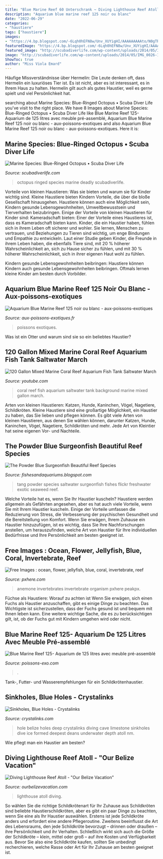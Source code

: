 ```yaml
---
title: "Blue Marine Reef 60 Unterschrank ~ Diving Lighthouse Reef Atoll"
description: "Aquarium blue marine reef 125 noir ou blanc"
date: "2022-06-29"
categories:
- "haustiere"
tags: ["haustiere"]
images:
- "https://4.bp.blogspot.com/-6Lqh0hEFN8w/Unv_XUYigHI/AAAAAAAAAto/N0gTRE26WE8/s1600/7775516128_b2d681ebae_z.jpg"
featuredImage: "https://4.bp.blogspot.com/-6Lqh0hEFN8w/Unv_XUYigHI/AAAAAAAAAto/N0gTRE26WE8/s1600/7775516128_b2d681ebae_z.jpg"
featured_image: "http://scubadiverlife.com/wp-content/uploads/2014/05/IMG_0026-1024x682.jpg"
image: "http://scubadiverlife.com/wp-content/uploads/2014/05/IMG_0026-1024x682.jpg"
ShowToc: true
author: "Miss Viola Emard"
---
```



Häufige Missverständnisse über Hermelin:
Die Leute denken oft, dass Hermelin ein luxuriöses Tier ist. Es ist nicht, aber es ist interessant, es in Ihrem Haus zu halten. Hermelin gilt auch als gutes Haustier, weil es gerne spielt und viel Persönlichkeit hat.

	

		
searching about Marine Species: Blue-Ringed Octopus • Scuba Diver Life you've visit to the right place. We have 8 Images about Marine Species: Blue-Ringed Octopus • Scuba Diver Life like Blue Marine Reef 125- Aquarium de 125 litres avec meuble pré-assemblé, Aquarium Blue Marine Reef 125 noir ou blanc - aux-poissons-exotiques and also Aquarium Blue Marine Reef 125 noir ou blanc - aux-poissons-exotiques. Here it is:
		
    
## Marine Species: Blue-Ringed Octopus • Scuba Diver Life

<img loading=lazy src="http://scubadiverlife.com/wp-content/uploads/2014/05/IMG_0026-1024x682.jpg" onerror="this.onerror=null;this.src='https://tse1.mm.bing.net/th?id=OIP._fzBD5BMLd6hzcD1L42S5wHaE7&amp;pid=15.1';" alt="Marine Species: Blue-Ringed Octopus • Scuba Diver Life">

_Source: scubadiverlife.com_

>octopus ringed species marine deadly scubadiverlife. 

	

Vorteile von kleinen Haustieren: Was sie bieten und warum sie für Kinder wichtig sind.
Kleine Haustiere bieten Kindern Vorteile, die über die bloße Gesellschaft hinausgehen. Haustiere können auch eine Möglichkeit sein, Kindern gesunde Lebensgewohnheiten, Umweltbewusstsein und Tierverhalten beizubringen. Einige der Vorteile von kleinen Haustieren für Kinder sind:
Kameradschaft bieten: Einer der Vorteile eines Haustieres ist, dass es Kameradschaft bieten kann. Kinder, die ein Haustier haben, fühlen sich in ihrem Leben oft sicherer und wohler. Sie lernen, Menschen zu vertrauen, und Beziehungen zu Tieren sind wichtig, um enge Bindungen und Empathie zu entwickeln. Laut einer Studie geben Kinder, die Freunde in ihrem Leben haben, die ebenfalls Tiere sind, mit 20 % höherer Wahrscheinlichkeit an, sich zu Hause sicher zu fühlen, und mit 30 % höherer Wahrscheinlichkeit, sich in ihrer eigenen Haut wohl zu fühlen.

Kindern gesunde Lebensgewohnheiten beibringen: Haustiere können Kindern auch gesunde Lebensgewohnheiten beibringen. Oftmals lernen kleine Kinder am besten durch Vorbilder.

    
## Aquarium Blue Marine Reef 125 Noir Ou Blanc - Aux-poissons-exotiques

<img loading=lazy src="https://www.aux-poissons-exotiques.fr/wp-content/uploads/sites/4995/2019/10/bluemarineReef125N.png" onerror="this.onerror=null;this.src='https://tse4.mm.bing.net/th?id=OIP.3hl7WJCbdooAXH4V-p7BCwHaNa&amp;pid=15.1';" alt="Aquarium Blue Marine Reef 125 noir ou blanc - aux-poissons-exotiques">

_Source: aux-poissons-exotiques.fr_

>poissons exotiques. 

	

Was ist ein Otter und warum sind sie so ein beliebtes Haustier?

    
## 120 Gallon Mixed Marine Coral Reef Aquarium Fish Tank Saltwater March

<img loading=lazy src="https://i.ytimg.com/vi/GmG3x_w0sdA/maxresdefault.jpg" onerror="this.onerror=null;this.src='https://tse3.mm.bing.net/th?id=OIP.pIRCKHh541AEXK3VFQui4wHaEK&amp;pid=15.1';" alt="120 Gallon Mixed Marine Coral Reef Aquarium Fish Tank Saltwater March">

_Source: youtube.com_

>coral reef fish aquarium saltwater tank background marine mixed gallon march. 

	

Arten von kleinen Haustieren: Katzen, Hunde, Kaninchen, Vögel, Nagetiere, Schildkröten.
Kleine Haustiere sind eine großartige Möglichkeit, ein Haustier zu haben, das Sie lieben und pflegen können. Es gibt viele Arten von kleinen Haustieren, aus denen Sie wählen können, darunter Katzen, Hunde, Kaninchen, Vögel, Nagetiere, Schildkröten und mehr. Jede Art von Kleintier hat seine eigenen Vor- und Nachteile.

    
## The Powder Blue Surgeonfish Beautiful Reef Species

<img loading=lazy src="https://4.bp.blogspot.com/-6Lqh0hEFN8w/Unv_XUYigHI/AAAAAAAAAto/N0gTRE26WE8/s1600/7775516128_b2d681ebae_z.jpg" onerror="this.onerror=null;this.src='https://tse4.mm.bing.net/th?id=OIP.Diig69gX5_VDHSXlAUHcZQHaFU&amp;pid=15.1';" alt="The Powder Blue Surgeonfish Beautiful Reef Species">

_Source: fishesandaquariums.blogspot.com_

>tang powder species saltwater surgeonfish fishes flickr freshwater exotic seaweed reef. 

	

Welche Vorteile hat es, wenn Sie Ihr Haustier kuscheln?
Haustiere werden allgemein als Gefährten angesehen, aber es hat auch viele Vorteile, wenn Sie mit Ihrem Haustier kuscheln. Einige der Vorteile umfassen die Reduzierung von Stress, die Verbesserung der psychischen Gesundheit und die Bereitstellung von Komfort. Wenn Sie erwägen, Ihrem Zuhause ein Haustier hinzuzufügen, ist es wichtig, dass Sie Ihre Nachforschungen anstellen, um herauszufinden, welche Art von Haustier für Ihre individuellen Bedürfnisse und Ihre Persönlichkeit am besten geeignet ist.

    
## Free Images : Ocean, Flower, Jellyfish, Blue, Coral, Invertebrate, Reef

<img loading=lazy src="https://get.pxhere.com/photo/sea-ocean-flower-biology-jellyfish-blue-fish-coral-invertebrate-reef-close-up-aquarium-macro-photography-organism-sea-anemone-marine-biology-marine-invertebrates-deep-sea-fish-1040042.jpg" onerror="this.onerror=null;this.src='https://tse3.mm.bing.net/th?id=OIP.Eu8-w1IDL7-znWW3lm6KfQHaEo&amp;pid=15.1';" alt="Free Images : ocean, flower, jellyfish, blue, coral, invertebrate, reef">

_Source: pxhere.com_

>anemone invertebrates invertebrate organism pxhere peakpx. 

	

Füchse als Haustiere: Worauf zu achten ist
Wenn Sie erwägen, sich einen Fuchs als Haustier anzuschaffen, gibt es einige Dinge zu beachten. Das Wichtigste ist sicherzustellen, dass der Fuchs gesund ist und bequem mit Ihnen leben kann. Eine weitere wichtige Sache, die es zu berücksichtigen gilt, ist, ob der Fuchs gut mit Kindern umgehen wird oder nicht.

    
## Blue Marine Reef 125- Aquarium De 125 Litres Avec Meuble Pré-assemblé

<img loading=lazy src="http://www.poissons-exo.com/upload/reef-125.jpg" onerror="this.onerror=null;this.src='https://tse4.mm.bing.net/th?id=OIP.a0qm3Gtc_YokuB0Z9PA8UAHaKz&amp;pid=15.1';" alt="Blue Marine Reef 125- Aquarium de 125 litres avec meuble pré-assemblé">

_Source: poissons-exo.com_

>. 

	

Tank-, Futter- und Wasserempfehlungen für ein Schildkrötenhaustier.

    
## Sinkholes, Blue Holes - Crystalinks

<img loading=lazy src="https://www.crystalinks.com/blueholebelize526.jpg" onerror="this.onerror=null;this.src='https://tse3.mm.bing.net/th?id=OIP.RAu-G2aqLGsbpeWIHD6I5gHaFA&amp;pid=15.1';" alt="Sinkholes, Blue Holes - Crystalinks">

_Source: crystalinks.com_

>hole belize holes deep crystalinks diving cave limestone sinkholes dive ice formed deepest deans underwater depth atoll nm. 

	

Wie pflegt man ein Haustier am besten?

    
## Diving Lighthouse Reef Atoll - &quot;Our Belize Vacation&quot;

<img loading=lazy src="http://www.ourbelizevacation.com/uploads/4/2/1/7/4217382/245-orig_11_orig.jpg" onerror="this.onerror=null;this.src='https://tse2.mm.bing.net/th?id=OIP.-dUVmSeNX4CYCeZoihCzbwHaE7&amp;pid=15.1';" alt="Diving Lighthouse Reef Atoll - &quot;Our Belize Vacation&quot;">

_Source: ourbelizevacation.com_

>lighthouse atoll diving. 

	

So wählen Sie die richtige Schildkrötenart für Ihr Zuhause aus
Schildkröten sind beliebte Haustierschildkröten, aber es gibt ein paar Dinge zu beachten, wenn Sie eine als Ihr Haustier auswählen. Erstens ist jede Schildkröte anders und erfordert eine andere Pflegeroutine. Zweitens beeinflusst die Art des Lebensraums, den jede Schildkröte bevorzugt – drinnen oder draußen – ihre Persönlichkeit und ihr Verhalten. Schließlich wirkt sich auch die Größe der Schildkröte – klein, mittel oder groß – auf ihre Kosten und Verfügbarkeit aus. Bevor Sie also eine Schildkröte kaufen, sollten Sie unbedingt recherchieren, welche Rasse oder Art für Ihr Zuhause am besten geeignet ist.

